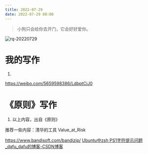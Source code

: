 ```yaml
---
title: 2022-07-29
date: 2022-07-29 08:08
---
```


> 小狗只会给你去开门，它会好好爱你。

![rq-20220729](http://images.iotop.work/uPic/20220729-rq-20220729.jpg)

# 我的写作

1.  

https://weibo.com/5659598386/LdbptCiJ0

# 《原则》写作

> 

1. 以上内容，出自《原则》


推荐一些内容：清华的工具
Value_at_Risk



https://www.bandisoft.com/bandizip/
[Ubuntu中zsh PS1字符提示问题_dafu_dafu的博客-CSDN博客](https://blog.csdn.net/dafu_dafu/article/details/120072286)